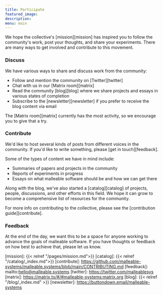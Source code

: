 ```yaml
---
title: Participate
featured_image:
description:
menu: main
---
```


We hope the collective's [mission][mission] has inspired you to follow the
community's work, post your thoughts, and share your experiments. There are many
ways to get involved and contribute to this movement.

### Discuss

We have various ways to share and discuss work from the community:

* Follow and mention the community on [Twitter][twitter]
* Chat with us in our [Matrix room][matrix]
* Read the community [blog][blog] where we share projects and essays in various
  states of completion
* Subscribe to the [newsletter][newsletter] if you prefer to receive the blog
  content via email

The [Matrix room][matrix] currently has the most activity, so we encourage you
to give that a try.

### Contribute

We'd like to host several kinds of posts from different voices in the community.
If you'd like to write something, please [get in touch][feedback].

Some of the types of content we have in mind include:

* Summaries of papers and projects in the community
* Reports of experiments in progress
* Essays on what malleable software should be and how we can get there

Along with the blog, we've also started a [catalog][catalog] of projects,
people, discussions, and other efforts in this field. We hope it can grow to
become a comprehensive list of resources for the community.

For more info on contributing to the collective, please see the [contribution
guide][contribute].

### Feedback

At the end of the day, we want this to be a space for anyone working to advance
the goals of malleable software. If you have thoughts or feedback on how best to
achieve that, please let us know.

[mission]: {{< relref "/pages/mission.md">}}
[catalog]: {{< relref "/catalog/_index.md">}}
[contribute]: https://github.com/malleable-systems/malleable.systems/blob/main/CONTRIBUTING.md
[feedback]: mailto:hello@malleable.systems
[twitter]: https://twitter.com/malleablesys
[matrix]: https://matrix.to/#/#malleable-systems:matrix.org
[blog]: {{< relref "/blog/_index.md" >}}
[newsletter]: https://buttondown.email/malleable-systems
